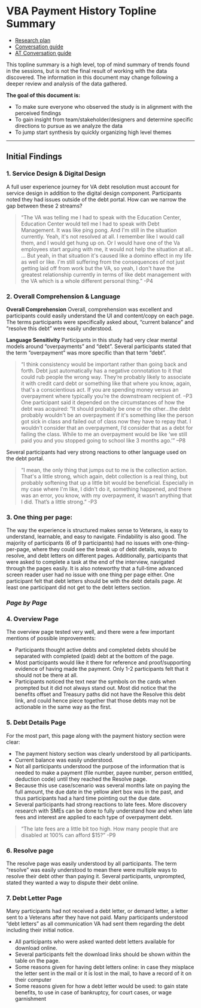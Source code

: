 # VBA Payment History Topline Summary
- [Research plan](https://github.com/department-of-veterans-affairs/va.gov-team/blob/master/products/combined_va_debt_portal/payment-history/research/usability-study-6-2024/research-plan.md)
- [Conversation guide](https://github.com/department-of-veterans-affairs/va.gov-team/blob/master/products/combined_va_debt_portal/payment-history/research/usability-study-6-2024/conversation-guide.md)
- [AT Conversation guide](https://github.com/department-of-veterans-affairs/va.gov-team/blob/master/products/combined_va_debt_portal/payment-history/research/usability-study-6-2024/at-conversation-guide.md)
<!-- - [link interview transcripts]() -->



This topline summary is a high level, top of mind summary of trends found in the sessions, but is not the final result of working with the data discovered. The information in this document may change following a deeper review and analysis of the data gathered. 

**The goal of this document is:**
 - To make sure everyone who observed the study is in alignment with the perceived findings
 - To gain insight from team/stakeholder/designers and determine specific directions to pursue as we analyze the data
 - To jump start synthesis by quickly organizing high level themes 

---
  
## Initial Findings


### 1. Service Design & Digital Design
A full user experience journey for VA debt resolution must account for service design in addition to the digital design component.
Participants noted they had issues outside of the debt portal.  How can we narrow the gap between these 2 streams?

>“The VA was telling me I had to speak with the Education Center, Education Center would tell me I had to speak with Debt Management. It was like ping pong. And I'm still in the situation currently. Yeah, it's not resolved at all. I remember like I would call them, and I would get hung up on. Or I would have one of the Va employees start arguing with me, it would not help the situation at all.. … But yeah, in that situation it's caused like a domino effect in my life as well or like. I'm still suffering from the consequences of not just getting laid off from work but the VA, so yeah, I don't have the greatest relationship currently in terms of like debt management with the VA which is a whole different personal thing.” -P4


### 2. Overall Comprehension & Language
**Overall Comprehension**
Overall, comprehension was excellent and participants could easily understand the UI and content/copy on each page. The terms participants were specifically asked about, “current balance” and “resolve this debt” were easily understood.


**Language Sensitivity**
Participants in this study had very clear mental models around “overpayments” and “debt”. Several participants stated that the term “overpayment” was more specific than that term “debt”.
>“I think consistency would be important rather than going back and forth. Debt just automatically has a negative connotation to it that could rub people the wrong way. They’re probably likely to associate it with credit card debt or something like that where you know, again, that's a conscientious act. If you are spending money versus an overpayment where typically you’re the downstream recipient of. –P3
One participant said it depended on the circumstances of how the debt was acquired:
>“It should probably be one or the other…the debt probably wouldn't be an overpayment if it's something like the person got sick in class and failed out of class now they have to repay that. I wouldn't consider that an overpayment,  I’d consider that as a debt for failing the class. While to me an overpayment would be like ‘we still paid you and you stopped going to school like 3 months ago.’” –P8

Several participants had very strong reactions to other language used on the debt portal.
>“I mean, the only thing that jumps out to me is the collection action. That's a little strong, which again, debt collection is a real thing, but probably softening that up a little bit would be beneficial. Especially in my case where I'm like, I didn't do it, something happened, and there was an error, you know, with my overpayment, it wasn’t anything that I did. That’s a little strong.” -P3



### 3. One thing per page: 
The way the experience is structured makes sense to Veterans, is easy to understand, learnable, and easy to navigate. Findability is also good. 
The majority of participants (6 of 9 participants) had no issues with one-thing-per-page, where they could see the break up of debt details, ways to resolve, and debt letters on different pages. Additionally, participants that were asked to complete a task at the end of the interview, navigated through the pages easily. It is also noteworthy that a full-time advanced screen reader user had no issue with one thing per page either. 
One participant felt that debt letters should be with the debt details page. At least one participant did not get to the debt letters section. 


### *Page by Page*

### 4. Overview Page
The overview page tested very well, and there were a few important mentions of possible improvements: 
- Participants thought active debts and completed debts should be separated with completed (paid) debt at the bottom of the page.
- Most participants would like it there for reference and proof/supporting evidence of having made the payment. Only 1-2 participants felt that it should not be there at all.
- Participants noticed the text near the symbols on the cards when prompted but it did not always stand out. Most did notice that the benefits offset and Treasury paths did not have the Resolve this debt link, and could hence piece together that those debts may not be actionable in the same way as the first.

### 5. Debt Details Page
For the most part, this page along with the payment history section were clear: 
- The payment history section was clearly understood by all participants.
- Current balance was easily understood.
- Not all participants understood the purpose of the information that is needed to make a payment (file number, payee number, person entitled, deduction code) until they reached the Resolve page.
- Because this use case/scenario was several months late on paying the full amount, the due date in the yellow alert box was in the past, and thus participants had a hard time pointing out the due date. 
- Several participants had strong reactions to late fees. More discovery research with SMEs can be done to fully understand how and when late fees and interest are applied to each type of overpayment debt.

>“The late fees are a little bit too high. How many people that are disabled at 100% can afford $15?” -P9


### 6. Resolve page
The resolve page was easily understood by all participants. The term “resolve” was easily understood to mean there were multiple ways to resolve their debt other than paying it. Several participants, unprompted, stated they wanted a way to dispute their debt online. 

### 7. Debt Letter Page
Many participants had not received a debt letter, or demand letter, a letter sent to a Veterans after they have not paid. Many participants understood “debt letters” as all communication VA had sent them regarding the debt including their initial notice. 
- All participants who were asked wanted debt letters available for download online. 
- Several participants felt the download links should be shown within the table on the page.
- Some reasons given for having debt letters online: in case they misplace the letter sent in the mail or it is lost in the mail, to have a record of it on their computer
- Some reasons given for how a debt letter would be used: to gain state benefits, to use in case of bankruptcy, for court cases, or wage garnishment
